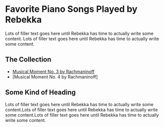 # Favorite Piano Songs Played by Rebekka
Lots of filler text goes here until Rebekka has time to actually write some content. Lots of filler text goes here until Rebekka has time to actually write some content.

## The Collection

- [Musical Moment No. 3 by Rachmaninoff](01-musical-moment-no3.html)
- [Musical Moment No. 4 by Rachmaninoff]

## Some Kind of Heading
Lots of filler text goes here until Rebekka has time to actually write some content.Lots of filler text goes here until Rebekka has time to actually write some content.Lots of filler text goes here until Rebekka has time to actually write some content.

